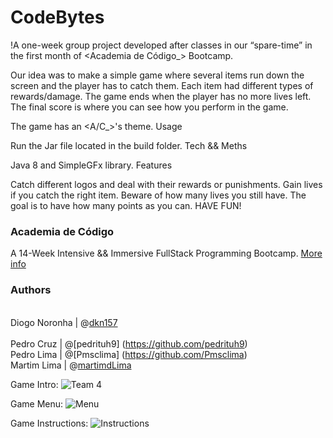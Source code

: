 # CodeBytes
!A one-week group project developed after classes in our “spare-time” in the first month of <Academia de Código_> Bootcamp.

Our idea was to make a simple game where several items run down the screen and the player has to catch them. Each item had different types of rewards/damage. The game ends when the player has no more lives left. The final score is where you can see how you perform in the game.

The game has an <A/C_>'s theme.
Usage

Run the Jar file located in the build folder.
Tech && Meths

Java 8 and SimpleGFx library.
Features

Catch different logos and deal with their rewards or punishments. Gain lives if you catch the right item. Beware of how many lives you still have. The goal is to have how many points as you can. HAVE FUN!

### Academia de Código
A 14-Week Intensive && Immersive FullStack Programming Bootcamp. [More info](https://www.academiadecodigo.org/)

### Authors
<br />Diogo Noronha | @[dkn157](https://github.com/dkn157)  
<br />Pedro Cruz | @[pedrituh9] (https://github.com/pedrituh9)
<br />Pedro Lima | @[Pmsclima] (https://github.com/Pmsclima)
<br />Martim Lima | @[martimdLima](https://github.com/martimdLima)  

Game Intro:
![Team 4](https://user-images.githubusercontent.com/51723948/62402456-be518b80-b57f-11e9-9941-78a070e04158.jpg)

Game Menu:
![Menu](https://user-images.githubusercontent.com/51723948/62402489-e04b0e00-b57f-11e9-8f6c-572b36398259.jpg)

Game Instructions:
![Instructions](https://user-images.githubusercontent.com/51723948/62402519-083a7180-b580-11e9-90ad-115c5c188622.jpg)






